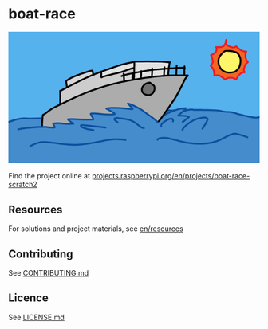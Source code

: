 # boat-race 

![boat-race](en/images/small_banner.png)

Find the project online at [projects.raspberrypi.org/en/projects/boat-race-scratch2](https://projects.raspberrypi.org/en/projects/boat-race-scratch2)

## Resources
For solutions and project materials, see [en/resources](https://github.com/raspberrypilearning/boat-race-scratch2/tree/master/en/resources)

## Contributing
See [CONTRIBUTING.md](CONTRIBUTING.md)

## Licence
 See [LICENSE.md](LICENSE.md)
